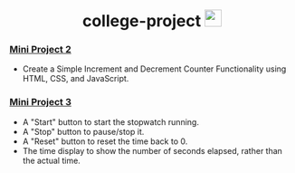 <h1 align="center">college-project <img src="https://media.giphy.com/media/WUlplcMpOCEmTGBtBW/giphy.gif" width="30"></h1>

### [Mini Project 2](https://github.com/anujvaghani0/college-project/tree/master/190420116070_mp2)
- Create a Simple Increment and Decrement Counter Functionality using HTML, CSS, and JavaScript.

### [Mini Project 3](https://github.com/anujvaghani0/college-project/tree/master/190420116070_mp3)
- A "Start" button to start the stopwatch running.
- A "Stop" button to pause/stop it.
- A "Reset" button to reset the time back to 0.
- The time display to show the number of seconds elapsed, rather than the actual time.
